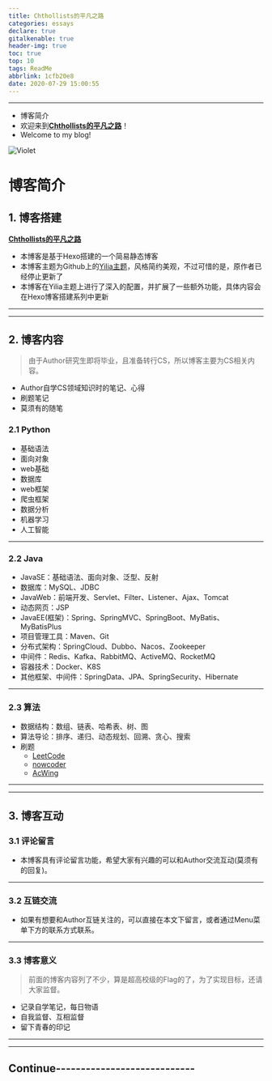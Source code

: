 ```yaml
---
title: Chthollists的平凡之路
categories: essays
declare: true
gitalkenable: true
header-img: true
toc: true
top: 10
tags: ReadMe
abbrlink: 1cfb20e8
date: 2020-07-29 15:00:55
---
```


---

* 博客简介
* 欢迎来到[**Chthollists的平凡之路**](https://chthollists.github.io/)！
* Welcome to my blog!

![Violet](http://qfpro7zhq.hd-bkt.clouddn.com/Violet09.jpg)

<!-- more -->

# 博客简介

## 1. 博客搭建

[**Chthollists的平凡之路**](https://chthollists.github.io/)

* 本博客是基于Hexo搭建的一个简易静态博客
* 本博客主题为Github上的[Yilia主题](https://github.com/dongshuyan/live2dDemo)，风格简约美观，不过可惜的是，原作者已经停止更新了
* 本博客在Yilia主题上进行了深入的配置，并扩展了一些额外功能，具体内容会在Hexo博客搭建系列中更新

---

---

## 2. 博客内容

> 由于Author研究生即将毕业，且准备转行CS，所以博客主要为CS相关内容。

* Author自学CS领域知识时的笔记、心得
* 刷题笔记
* 莫须有的随笔

### 2.1 Python

* 基础语法
* 面向对象
* web基础
* 数据库
* web框架
* 爬虫框架
* 数据分析
* 机器学习
* 人工智能

---

### 2.2 Java

* JavaSE：基础语法、面向对象、泛型、反射
* 数据库：MySQL、JDBC
* JavaWeb：前端开发、Servlet、Filter、Listener、Ajax、Tomcat
* 动态网页：JSP
* JavaEE(框架)：Spring、SpringMVC、SpringBoot、MyBatis、MyBatisPlus
* 项目管理工具：Maven、Git
* 分布式架构：SpringCloud、Dubbo、Nacos、Zookeeper
* 中间件：Redis、Kafka、RabbitMQ、ActiveMQ、RocketMQ
* 容器技术：Docker、K8S
* 其他框架、中间件：SpringData、JPA、SpringSecurity、Hibernate

---

### 2.3 算法

* 数据结构：数组、链表、哈希表、树、图
* 算法导论：排序、递归、动态规划、回溯、贪心、搜索
* 刷题
  * [LeetCode](https://leetcode-cn.com/problemset/all/)
  * [nowcoder](https://www.nowcoder.com/activity/oj)
  * [AcWing](https://www.acwing.com/)

---

---

## 3. 博客互动

### 3.1 评论留言

* 本博客具有评论留言功能，希望大家有兴趣的可以和Author交流互动(莫须有的回复)。

---

### 3.2 互链交流

* 如果有想要和Author互链关注的，可以直接在本文下留言，或者通过Menu菜单下方的联系方式联系。

---

### 3.3 博客意义

> 前面的博客内容列了不少，算是超高校级的Flag的了，为了实现目标，还请大家监督。

* 记录自学笔记，每日物语
* 自我监督、互相监督
* 留下青春的印记

---

---

## Continue----------------------------
